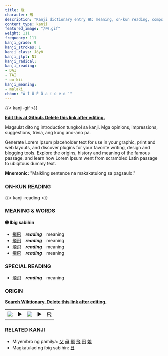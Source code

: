 ```yaml
---
title: 飛
character: 飛
description: "Kanji dictionary entry 飛: meaning, on-kun reading, compounds, origin, related kanji"
content_type: kanji
featured_image: "/飛.gif"
weight: 111
frequency: 111
kanji_grade: 9
kanji_strokes: 1
kanji_class: Jōyō
kanji_jlpt: N1
kanji_radical: 
kanji_reading: 
- DAI
- TAI
- oo-kii
kanji_meaning:
- malaki
chōon: "Ā Ī Ū Ē Ō ā ī ū ē ō ’"
---
```

[//]: # (Don't edit the line below. Kanji animated GIF code is automatically generated.)
{{< kanji-gif >}}

[//]: # (Edit below this line.)

**[Edit this at Github. Delete this link after editing.](https://github.com/tim0g/tim/tree/main/content/kanji/飛/index.md)**

Magsulat dito ng introduction tungkol sa kanji. Mga opinions, impressions, suggestions, trivia, ang kung ano-ano pa.

Generate Lorem Ipsum placeholder text for use in your graphic, print and web layouts, and discover plugins for your favorite writing, design and blogging tools. Explore the origins, history and meaning of the famous passage, and learn how Lorem Ipsum went from scrambled Latin passage to ubiqitous dummy text.
 
**Mnemonic:** "Maikling sentence na makakatulong sa pagsaulo."

### ON-KUN READING

[//]: # (Don't edit the line below. ON-KUN READING code is automatically generated.)
{{< kanji-reading >}}

### MEANING & WORDS

#### ➊ **Ibig sabihin**
  - [飛](../飛)[飛](../飛)　***reading***　meaning
  - [飛](../飛)[飛](../飛)　***reading***　meaning
  - [飛](../飛)[飛](../飛)　***reading***　meaning
  - [飛](../飛)[飛](../飛)　***reading***　meaning

### SPECIAL READING
  - [飛](../飛)[飛](../飛)　***reading***　meaning

### ORIGIN

**[Search Wiktionary. Delete this link after editing.](https://wiktionary.org/wiki/飛)**
<table class="kanji-table"><tr><td>
<img src="60px-飛-bronze.svg.png">
</td><td>▶</td><td>
<img src="60px-飛-oracle.svg.png">
</td><td>▶</td>
<td class="kanji-origin">飛</td>
</tr></table>

### RELATED KANJI
- Miyembro ng pamilya: [父](../父) [母](../母) [飛](../飛) [飛](../飛) [飛](../飛) [娘](../娘)
- Magkatulad ng ibig sabihin: [日](../日)
